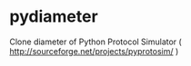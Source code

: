 pydiameter
==========

Clone diameter of Python Protocol Simulator ( http://sourceforge.net/projects/pyprotosim/ )
